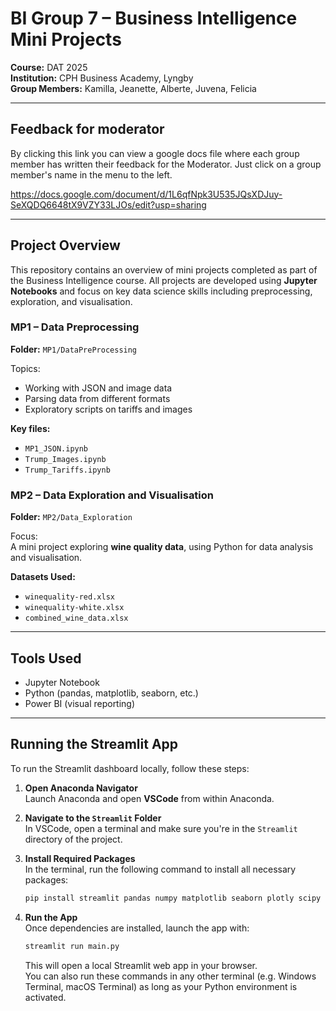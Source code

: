 # BI Group 7 – Business Intelligence Mini Projects

**Course:** DAT 2025  
**Institution:** CPH Business Academy, Lyngby  
**Group Members:** Kamilla, Jeanette, Alberte, Juvena, Felicia

---

## Feedback for moderator 
By clicking this link you can view a google docs file where each group member has written their feedback for the Moderator. Just click on a group member's name in the menu to the left.

https://docs.google.com/document/d/1L6qfNpk3U535JQsXDJuy-SeXQDQ6648tX9VZY33LJOs/edit?usp=sharing

---

## Project Overview

This repository contains an overview of mini projects completed as part of the Business Intelligence course. All projects are developed using **Jupyter Notebooks** and focus on key data science skills including preprocessing, exploration, and visualisation.

### MP1 – Data Preprocessing

**Folder:** `MP1/DataPreProcessing`

Topics:
- Working with JSON and image data
- Parsing data from different formats
- Exploratory scripts on tariffs and images

**Key files:**
- `MP1_JSON.ipynb`
- `Trump_Images.ipynb`
- `Trump_Tariffs.ipynb`

### MP2 – Data Exploration and Visualisation

**Folder:** `MP2/Data_Exploration`

Focus:  
A mini project exploring **wine quality data**, using Python for data analysis and visualisation.

**Datasets Used:**
- `winequality-red.xlsx`
- `winequality-white.xlsx`
- `combined_wine_data.xlsx`

---

## Tools Used

- Jupyter Notebook  
- Python (pandas, matplotlib, seaborn, etc.)  
- Power BI (visual reporting)

---

## Running the Streamlit App

To run the Streamlit dashboard locally, follow these steps:

1. **Open Anaconda Navigator**  
   Launch Anaconda and open **VSCode** from within Anaconda.

2. **Navigate to the `Streamlit` Folder**  
   In VSCode, open a terminal and make sure you're in the `Streamlit` directory of the project.

3. **Install Required Packages**  
   In the terminal, run the following command to install all necessary packages:

   ```bash
   pip install streamlit pandas numpy matplotlib seaborn plotly scipy scikit-learn requests beautifulsoup4 transformers
   ```

4. **Run the App**  
   Once dependencies are installed, launch the app with:

   ```bash
   streamlit run main.py
   ```

   This will open a local Streamlit web app in your browser.  
   You can also run these commands in any other terminal (e.g. Windows Terminal, macOS Terminal) as long as your Python environment is activated.
